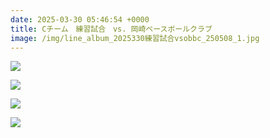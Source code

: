 ```yaml
---
date: 2025-03-30 05:46:54 +0000
title: Cチーム　練習試合　vs. 岡崎ベースボールクラブ
image: /img/line_album_2025330練習試合vsobbc_250508_1.jpg
---
```

![](/img/line_album_2025330練習試合vsobbc_250508_2.jpg)

![](/img/line_album_2025330練習試合vsobbc_250508_3.jpg)

![](/img/line_album_2025330練習試合vsobbc_250508_4.jpg)

![](/img/line_album_2025330練習試合vsobbc_250508_5.jpg)
